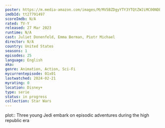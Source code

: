 ```yaml
---
poster: https://m.media-amazon.com/images/M/MV5BZDgyYTY3YTQtZWJiMC00NDBhLWIyZmUtZWEwYmJjY2IwOGI3XkEyXkFqcGdeQXVyMTU4NDg5OTM1._V1_SX300.jpg 
imdbId: tt27791497 
scoreImdb: N/A 
rated: TV-Y
released: 27 Mar 2023 
runtime: N/A 
cast: Juliet Donenfeld, Emma Berman, Piotr Michael 
director: N/A 
country: United States
seasons: 1
episodes: 25
language: English
aka: 
genre: Animation, Action, Sci-Fi 
mycurrentepisode: 01x01
lastwatched: 2024-02-21
myrating: 0
location: Disney+
type: serie
status: in progress
collection: Star Wars
---
```


plot:: Three young Jedi embark on episodic adventures during the high republic era